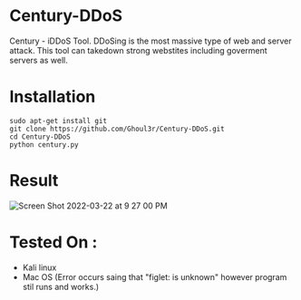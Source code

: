 # Century-DDoS
Century - iDDoS Tool. DDoSing is the most massive type of web and server attack. This tool can takedown strong webstites including goverment servers as well.

# Installation
```
sudo apt-get install git
git clone https://github.com/Ghoul3r/Century-DDoS.git
cd Century-DDoS
python century.py
```

# Result
![Screen Shot 2022-03-22 at 9 27 00 PM](https://user-images.githubusercontent.com/96554099/159603863-48f1ce7f-fa90-4a63-8f30-2d90dcbc08c3.png)

# Tested On :
* Kali linux
* Mac OS (Error occurs saing that "figlet: is unknown" however program stil runs and works.)
